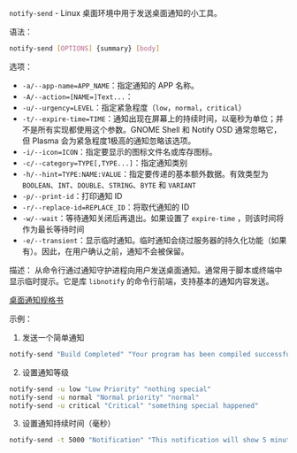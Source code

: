 `notify-send` - Linux 桌面环境中用于发送桌面通知的小工具。

语法：
```bash
notify-send [OPTIONS] {summary} [body]
```
选项：
- `-a/--app-name=APP_NAME`：指定通知的 APP 名称。
- `-A/--action=[NAME=]Text...`：
- `-u/--urgency=LEVEL`：指定紧急程度（`low`，`normal`，`critical`）
- `-t/--expire-time=TIME`：通知出现在屏幕上的持续时间，以毫秒为单位；并不是所有实现都使用这个参数。GNOME Shell 和 Notify OSD 通常忽略它，但 Plasma 会为紧急程度1极高的通知忽略该选项。
- `-i/--icon=ICON`：指定要显示的图标文件名或库存图标。
- `-c/--category=TYPE[,TYPE...]`：指定通知类别
- `-h/--hint=TYPE:NAME:VALUE`：指定要传递的基本额外数据。有效类型为 `BOOLEAN`、`INT`、`DOUBLE`、`STRING`、`BYTE` 和 `VARIANT`
- `-p/--print-id`：打印通知 ID 
- `-r/--replace-id=REPLACE_ID`：将取代通知的 ID
- `-w/--wait`：等待通知关闭后再退出。如果设置了 `expire-time` ，则该时间将作为最长等待时间
- `-e/--transient`：显示临时通知。临时通知会绕过服务器的持久化功能（如果有）。因此，在用户确认之前，通知不会被保留。

描述：
从命令行通过通知守护进程向用户发送桌面通知。通常用于脚本或终端中显示临时提示。它是库 `libnotify` 的命令行前端，支持基本的通知内容发送。

[桌面通知规格书](https://specifications.freedesktop.org/notification-spec/latest/)

示例：
1. 发送一个简单通知
```bash
notify-send "Build Completed" "Your program has been compiled successfully"
```

2. 设置通知等级
```bash
notify-send -u low "Low Priority" "nothing special"
notify-send -u normal "Normal priority" "normal"
notify-send -u critical "Critical" "something special happened"
```

3. 设置通知持续时间（毫秒）
```bash
notify-send -t 5000 "Notification" "This notification will show 5 minutes"
```